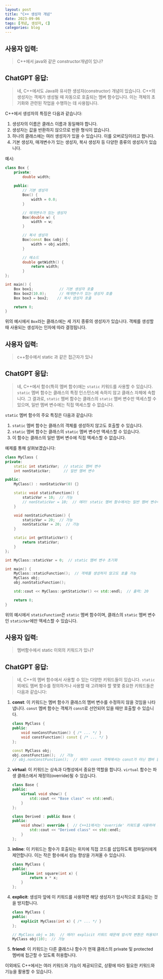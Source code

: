 ```yaml
---
layout: post
title: "C++ 생성자 개념"
date: 2023-09-06
tags: [개념, 생성자, C]
categories: blog
---
```


## 사용자 입력:
> C++에서 java와 같은 constructor개념이 있나?

## ChatGPT 응답:
> 네, C++에서도 Java와 유사한 생성자(constructor) 개념이 있습니다. C++의 생성자는 객체가 생성될 때 자동으로 호출되는 멤버 함수입니다. 이는 객체의 초기화와 관련된 작업을 수행하는 데 사용됩니다.

C++에서 생성자의 특징은 다음과 같습니다:

1. 생성자의 이름은 클래스 이름과 동일해야 합니다.
2. 생성자는 값을 반환하지 않으므로 반환 형식이 없습니다.
3. 하나의 클래스에는 여러 생성자가 있을 수 있습니다. 이를 오버로딩이라고 합니다.
4. 기본 생성자, 매개변수가 있는 생성자, 복사 생성자 등 다양한 종류의 생성자가 있습니다.

예시:
```cpp
class Box {
    private:
        double width;
    
    public:
        // 기본 생성자
        Box() {
            width = 0.0;
        }

        // 매개변수가 있는 생성자
        Box(double w) {
            width = w;
        }

        // 복사 생성자
        Box(const Box &obj) {
            width = obj.width;
        }

        // 메소드
        double getWidth() {
            return width;
        }
};

int main() {
    Box box1;            // 기본 생성자 호출
    Box box2(10.0);      // 매개변수가 있는 생성자 호출
    Box box3 = box2;    // 복사 생성자 호출

    return 0;
}
```

위의 예시에서 `Box`라는 클래스에는 세 가지 종류의 생성자가 있습니다. 객체를 생성할 때 사용되는 생성자는 인자에 따라 결정됩니다.

## 사용자 입력:
> c++함수에서 static 과 같은 접근자가 있나

## ChatGPT 응답:
> 네, C++에서 함수(특히 멤버 함수)에는 `static` 키워드를 사용할 수 있습니다. `static` 멤버 함수는 클래스의 특정 인스턴스에 속하지 않고 클래스 자체에 속합니다. 그 결과로, `static` 멤버 함수는 클래스의 `static` 멤버 변수만 액세스할 수 있으며, 일반 멤버 변수에는 직접 액세스할 수 없습니다.

`static` 멤버 함수의 주요 특징은 다음과 같습니다:

1. `static` 멤버 함수는 클래스의 객체를 생성하지 않고도 호출할 수 있습니다.
2. `static` 멤버 함수는 클래스의 `static` 멤버 변수만 액세스할 수 있습니다.
3. 이 함수는 클래스의 일반 멤버 변수에 직접 액세스할 수 없습니다.

예제를 통해 살펴보겠습니다:

```cpp
class MyClass {
private:
    static int staticVar;  // static 멤버 변수
    int nonStaticVar;      // 일반 멤버 변수

public:
    MyClass() : nonStaticVar(0) {}

    static void staticFunction() {
        staticVar = 10;  // 가능
        // nonStaticVar = 10;  // 에러! static 멤버 함수에서는 일반 멤버 변수에 직접 액세스할 수 없습니다.
    }

    void nonStaticFunction() {
        staticVar = 20;  // 가능
        nonStaticVar = 20;  // 가능
    }

    static int getStaticVar() {
        return staticVar;
    }
};

int MyClass::staticVar = 0;  // static 멤버 변수 초기화

int main() {
    MyClass::staticFunction();  // 객체를 생성하지 않고도 호출 가능
    MyClass obj;
    obj.nonStaticFunction();

    std::cout << MyClass::getStaticVar() << std::endl;  // 출력: 20

    return 0;
}
```

위의 예시에서 `staticFunction`은 `static` 멤버 함수이며, 클래스의 `static` 멤버 변수인 `staticVar`에만 액세스할 수 있습니다.

## 사용자 입력:
> 멤버함수에서 static 이외의 키워드가 있나?

## ChatGPT 응답:
> 네, C++의 멤버 함수에서 사용할 수 있는 다양한 키워드들이 있습니다. `static` 외에도 멤버 함수를 정의하거나 사용할 때 고려해야 할 몇몇 중요한 키워드들은 다음과 같습니다:

1. **const**: 이 키워드는 멤버 함수가 클래스의 멤버 변수를 수정하지 않을 것임을 나타냅니다. `const` 멤버 함수는 객체가 `const`로 선언되어 있을 때만 호출할 수 있습니다.

   ```cpp
   class MyClass {
   public:
       void nonConstFunction() { /* ... */ }
       void constFunction() const { /* ... */ }
   };

   const MyClass obj;
   obj.constFunction();  // 가능
   // obj.nonConstFunction();  // 에러! const 객체에서는 const가 아닌 멤버 함수를 호출할 수 없습니다.
   ```

2. **virtual**: 이 키워드는 상속과 다형성에서 중요한 역할을 합니다. `virtual` 함수는 파생 클래스에서 재정의(override)될 수 있습니다. 

   ```cpp
   class Base {
   public:
       virtual void show() {
           std::cout << "Base class" << std::endl;
       }
   };

   class Derived : public Base {
   public:
       void show() override {  // C++11에서는 'override' 키워드를 사용하여 재정의됨을 명시할 수 있습니다.
           std::cout << "Derived class" << std::endl;
       }
   };
   ```

3. **inline**: 이 키워드는 함수가 호출되는 위치에 직접 코드를 삽입하도록 컴파일러에게 제안합니다. 이는 작은 함수에서 성능 향상을 가져올 수 있습니다.

   ```cpp
   class MyClass {
   public:
       inline int square(int x) {
           return x * x;
       }
   };
   ```

4. **explicit**: 생성자 앞에 이 키워드를 사용하면 해당 생성자가 암시적으로 호출되는 것을 방지합니다.

   ```cpp
   class MyClass {
   public:
       explicit MyClass(int x) { /* ... */ }
   };

   // MyClass obj = 10;  // 에러! explicit 키워드 때문에 암시적 변환은 허용되지 않습니다.
   MyClass obj(10);  // 가능
   ```

5. **friend**: 이 키워드는 다른 클래스나 함수가 현재 클래스의 private 및 protected 멤버에 접근할 수 있도록 허용합니다.

이외에도 C++에서는 여러 키워드와 기능이 제공되므로, 상황에 따라 필요한 키워드와 기능을 활용할 수 있습니다.

